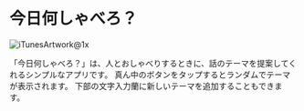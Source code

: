 # 今日何しゃべろ？

![iTunesArtwork@1x](https://user-images.githubusercontent.com/81378735/112977227-c288de80-9190-11eb-831d-aef7266c76c0.png)

「今日何しゃべろ？」は、人とおしゃべりするときに、話のテーマを提案してくれるシンプルなアプリです。
真ん中のボタンをタップするとランダムでテーマが表示されます。
下部の文字入力蘭に新しいテーマを追加することもできます。
